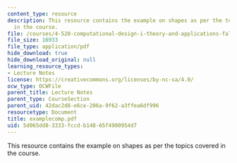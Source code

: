 ```yaml
---
content_type: resource
description: This resource contains the example on shapes as per the topics covered
  in the course.
file: /courses/4-520-computational-design-i-theory-and-applications-fall-2005/5d065dd83333fccdb14865f4900954d7_examplecomp.pdf
file_size: 16933
file_type: application/pdf
hide_download: true
hide_download_original: null
learning_resource_types:
- Lecture Notes
license: https://creativecommons.org/licenses/by-nc-sa/4.0/
ocw_type: OCWFile
parent_title: Lecture Notes
parent_type: CourseSection
parent_uid: 42dac2d8-e6ce-206a-9f62-a3ffea6df996
resourcetype: Document
title: examplecomp.pdf
uid: 5d065dd8-3333-fccd-b148-65f4900954d7
---
```

This resource contains the example on shapes as per the topics covered in the course.